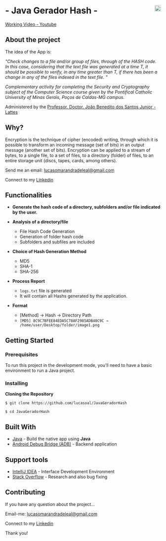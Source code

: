 # - Java Gerador Hash - [<img src="https://upload.wikimedia.org/wikipedia/pt/3/30/Java_programming_language_logo.svg" alt="Java Logo" width="20" Title="Java" align='right'>](https://dev.java/)

[Working Video - Youtube](https://www.youtube.com/watch?v=UJZzpGr04xU)

## About the project

The idea of the App is:

_"Check changes to a file and/or group of files, through
of the HASH code. In this case, considering that the text file was generated at a time T, it should be possible to verify, in
any time greater than T, if there has been a change in any of the files indexed in the text file. "_

_Complementary activity for completing the Security and Cryptography subject of the Computer Science course given by the Pontifical Catholic University of Minas Gerais, Poços de Caldas-MG campus._

Administered by the [Professor. Doctor. João Benedito dos Santos Junior - Lattes](http://lattes.cnpq.br/9284563343635061)

## Why?

Encryption is the technique of cipher (encoded) writing, through which it is possible to transform an incoming message
(set of bits) in an output message (another set of bits). Encryption can be applied to a stream of bytes,
to a single file, to a set of files, to a directory (folder) of files, to an entire storage unit
(discs, tapes, cards, among others).

Send me an email: [lucasomarandradeleal@gmail.com](lucasomarandradeleal@gmail.com)

Connect to my [Linkedin](https://linkedin.com/in/lucasomarandradeleal)


## Functionalities

- **Generate the hash code of a directory, subfolders and/or file indicated by the user.**


- **Analysis of a directory/file**
  - File Hash Code Generation
  - Generation of folder hash code
  - Subfolders and subfiles are included


- **Choice of Hash Generation Method**
  - MD5
  - SHA-1
  - SHA-256


- **Process Report**
  - `logs.txt` file is generated
  - It will contain all Hashs generated by the application.


- **Format**
  - [Method] → Hash → Directory Path
  - `[MD5] 8C9C7BFEE84EDA5C78AF2985ADB40C9C	→ /home/user/Desktop/folder/image1.png`

## Getting Started

### Prerequisites

To run this project in the development mode, you'll need to have a basic environment to run a Java project.

### Installing

**Cloning the Repository**

```
$ git clone https://github.com/lucasoal/JavaGeradorHash

$ cd JavaGeradorHash
```

## Built With

- [Java](https://dev.java/) - Build the native app using **Java**
- [Android Debug Bridge (ADB)](https://developer.android.com/studio/command-line/adb) - Backend application

## Support tools

- [IntelliJ IDEA](https://www.jetbrains.com/idea/) - Interface Development Environment
- [Stack Overflow](https://stackoverflow.com/) - Research and also bug fixing

## Contributing

If you have any question about the project...

Email-me: lucasomarandradeleal@gmail.com

Connect to my [Linkedin](https://linkedin.com/in/lucasomarandradeleal)

Thank you!

